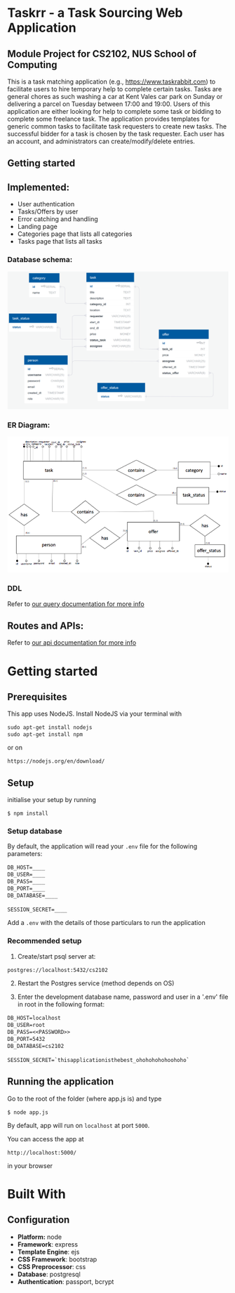 # Taskrr - a Task Sourcing Web Application
## Module Project for CS2102, NUS School of Computing
This is a task matching application (e.g., https://www.taskrabbit.com) to facilitate users to hire temporary help to complete certain tasks.
Tasks are general chores as such washing a car at Kent Vales car park on Sunday or delivering a parcel on Tuesday between 17:00 and 19:00.
Users of this application are either looking for help to complete some task or bidding to complete some freelance task.
The application provides templates for generic common tasks to facilitate task requesters to create new tasks.
The successful bidder for a task is chosen by the task requester.
Each user has an account, and administrators can create/modify/delete entries.

## Getting started


## Implemented:
* User authentication
* Tasks/Offers by user
* Error catching and handling
* Landing page
* Categories page that lists all categories
* Tasks page that lists all tasks

### Database schema:
![](./docs/images/DatabaseSchema.png)
### ER Diagram:
![](./docs/images/ERDiagram.png)

### DDL
Refer to [our query documentation for more info](./docs/sql.md)

## Routes and APIs:
Refer to [our api documentation for more info](./docs/api.md)


# Getting started
## Prerequisites
This app uses NodeJS. Install NodeJS via your terminal with

```
sudo apt-get install nodejs
sudo apt-get install npm
```
or on

```
https://nodejs.org/en/download/
```

## Setup

initialise your setup by running

```
$ npm install
```

### Setup database
By default, the application will read your `.env` file for the following parameters:

```
DB_HOST=____
DB_USER=____
DB_PASS=____
DB_PORT=____
DB_DATABASE=____

SESSION_SECRET=____
```

Add a `.env` with the details of those particulars to run the application

### Recommended setup

1. Create/start psql server at:
```
postgres://localhost:5432/cs2102
```

2. Restart the Postgres service (method depends on OS)


3. Enter the development database name, password and user in a '.env' file in root in the following format:

```
DB_HOST=localhost
DB_USER=root
DB_PASS=<<PASSWORD>>
DB_PORT=5432
DB_DATABASE=cs2102

SESSION_SECRET=`thisapplicationisthebest_ohohohohohoohoho`
```
## Running the application
Go to the root of the folder (where app.js is) and type
```
$ node app.js
```
By default, app will run on `localhost` at port `5000`.

You can access the app at
```
http://localhost:5000/
```
in your browser


# Built With
## Configuration
- **Platform:** node
- **Framework**: express
- **Template Engine**: ejs
- **CSS Framework**: bootstrap
- **CSS Preprocessor**: css
- **Database**: postgresql
- **Authentication**: passport, bcrypt
